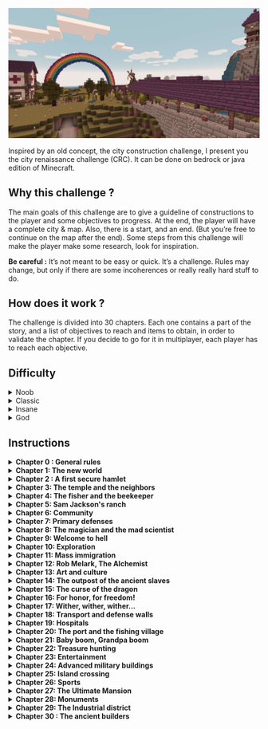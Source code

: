 ![header](headerimage.png?raw=true "Header")

Inspired by an old concept, the city construction challenge, I present you the city renaissance challenge (CRC). It can be done on bedrock or java edition of Minecraft.

## Why this challenge ?
  The main goals of this challenge are to give a guideline of constructions to the player and some objectives to progress. At the end, the player will have a complete city & map.
  Also, there is a start, and an end. (But you’re free to continue on the map after the end). Some steps from this challenge will make the player make some research, look for inspiration. 

  **Be careful :** It’s not meant to be easy or quick. It’s a challenge. Rules may change, but only if there are some incoherences or really really hard stuff to do. 

## How does it work ?
The challenge is divided into 30 chapters. Each one contains a part of the story, and a list of objectives to reach and items to obtain, in order to validate the chapter. If you decide to go for it in multiplayer, each player has to reach each objective.

## Difficulty

<details>
  <summary>Noob</summary>

  <ul>
    <li><strong>Difficulty of the game :</strong> Normal or Easy </li>
    <li><strong>Automatic regeneration :</strong>Yes</li>
    <li><strong>Number of lives :</strong> Unlimited</li>
    <li><strong>Keep inventory :</strong> Yes</li>
  </ul>
</details>
<details>
  <summary>Classic</summary>
  
  <ul>
    <li><strong>Difficulty of the game :</strong> Normal or Hard</li>
    <li><strong>Automatic regeneration :</strong>Yes</li>
    <li><strong>Number of lives :</strong> Unlimited</li>
    <li><strong>Keep inventory :</strong> No</li>
  </ul>
</details>
<details>
  <summary>Insane</summary>
  
  <ul>
    <li><strong>Difficulty of the game: </strong> Hard</li>
    <li><strong>Automatic regeneration: </strong> No</li>
    <li><strong>Number of lives: </strong> 10</li>
    <li><strong>Keep inventory: </strong> No</li>
    <li><strong>Additional rule: </strong> If you die, you can’t reuse your stuff</li>
  </ul>
</details>
<details>
  <summary>God</summary>
  
  <strong>Play on hardcore</strong>
</details>

## Instructions

<details>
  <summary><strong>Chapter 0 : General rules</strong></summary>
  <br/>
  <ul>  
    <li> Each building has to be linked to a main road / bridge (Even if it’s not said in each chapter, don’t forget to link previous chapter builds with new ones)</li>
    <li> Mines must be 3x3 area at least. You have to add a support each 12 blocs of the main gallery </li>
    <li> Don’t use cheats…</li>
    <li> Each building may have a sign with a name for the building. It should be easy for any visitor to know what a building purpose is.</li>
    <li> If you put chests or barrels in a building, let a little something inside.</li>
    <li> The inside of EVERY building must be decorated</li>
    <li> A bonus would be to create a book or a building to history dates of the chapters validations</li>
    <li> If you find structures (villages, dungeons…) you can loot (or fishing treasures), but if you have in your chapter any restriction about one of the loot (Like a tool), you can’t use it. Exception : Bucket, shears, fishing rods</li>
    <li> If you find and want to make a farm in a dungeon, you have to create an access from the surface, a building and a road to it.</li>
    <li> You absolutely can build any type of farm, automatic farm, as far as you respect the restriction about the stuff</li>
    <li> You can build following the style you want, but respect the restriction about the stuff</li>
    <li> You may use the stuff in your treasure chests, but keep in mind that to validate a chapter, you have to have the requested amount of each item at the end of the chapter.</li>
    <li> Take your time on each chapter, the goal isn’t to reach the next one fast, but to build nice things. Take time to make some terraforming, to gather resources…</li>
    <li> If you want to make the challenge on the same seed that I did : -904484070915446515 on java edition. </li>
    <li> You are allowed to sleep only in beds from your houses. You can build yourself as much houses as you wish.</li>
    <li> You can’t go to over dimensions until it’s said in the story and the objectives.</li>
    <li> You can’t create an afk fishing farm, that’ll ruin the challenge.</li>
  </ul>
</details>

<details>
    <summary><strong>Chapter 1: The new world</strong></summary>

    <br />
    <blockquote>
        A thousand years ago, following the massive invasion of creepers, the creation of a hundred withers and the invocation of several dragons, the surviving builders from this world have decided to use cryopreservation to keep them safe
        for a millenium. They did this because of the fact that they had absolutely no plans for a building to conduct such a battle, despite the warnings of the population. You were still in training to be a builder, but you witnessed the
        last battle of this time, lost by humans to monsters.
        <br />
        <br />
        <em>You wake up.</em>
        <br />
        <br />
        Your eyes are wide open, you see nature, water, animals. The area looks calm, but you know you are not completely safe. Now that you’re here, you know that you have a very special mission. The reconstruction of the city. You don’t
        want to reproduce the error of the other ancient builders. But no city was made in one day. You are alone, and not equipped. You will have to start somewhere …
    </blockquote>

    <h3>Objectives</h3>

    <ul>
        <li>Start by making some wooden tools and a weapon.</li>
        <li>Create a base camp, made up of one or more huts, a campfire and a small field of wheat to provide for you needs (You’d better settle near a river)</li>
        <li>Create some enclosures for the animals, find at least 2 cows and 2 sheeps.</li>
        <li>Don’t forget to put a sign somewhere to name this camp. It may become a place to come for tourists in the future !</li>
        <li>Make a fishing rod and a full leather armor</li>
        <li>Have at least 15 levels of experience</li>
        <li>
            Treasure chests must contains:
            <ul>
                <li>3 strings / 4 bones / 12 rotten flesh / 3 gunpowder</li>
                <li>12 breads / 24 cooked fish</li>
                <li>32 logs of any wood</li>
                <li>64 blocks of cobblestone</li>
                <li>32 coals</li>
                <li>64 torches</li>
                <li>64 blocks of dirt</li>
            </ul>
        </li>
        <li><strong>Quest:</strong> Fish until you get a saddle or kill a wandering trader to have 2 leads</li>
        <li><strong>You can use only wooden tools.</strong> </li>
        <li><strong>You can’t use furnaces / smokers / Blast furnaces</strong> </li>
        <li><strong>You can’t replant trees</strong> </li>
        <li><strong>You have to play with a render distance of 4 (To simulate your eyes strain after the cryopreservation).</strong> </li>
    </ul>
</details>

<details>
    <summary><strong>Chapter 2 : A first secure hamlet</strong></summary>

    <br />
    <blockquote>
        You are now well settled in your camp.Your first few nights were a bit difficult though, as it is not very secure. It is time to think about building a bigger and more comfortable house, making you feel safer. You go to the
        surrounding area to find a place that would suit, when you see in the distance, a group of several settlers. It looks like there are 4, but maybe there are more of them. They come on a cart with horses.
        <br /><br />
        You ask them what happened after the battle 1000 years ago. Obviously, these people weren't there, but the story has spread from generation to generation since. The few survivors of this world are those who have managed to hide in
        caves, in reinforced constructions. No one really knows how many survived. According to rumors, the monsters are scattered all over the world.
        <br /><br />
        After this discussion and after discovering that you are part of the ancient people, they decide to settle in this area with you, and you have the task of creating the first hamlet of the new city.
    </blockquote>

    <h3>Objectives</h3>

    <ul>
        <li>You can now use regular render distance</li>
        <li>Make a furnace and a smoker, you can now use them</li>
        <li>Make stone tools and a sword. Create a bow.</li>
        <li>Build at least 4 houses (minimum 5 by 5). Each one should have a bed to sleep, a working station and decorations. Add a little garden on all of them.</li>
        <li>Build your own house, with at least 3 rooms. A bedroom, a storage room and a life room. A garden is also mandatory to validate your house. <strong>NB:</strong> You can put your first house in the Hamlet, or not, you decide.</li>
        <li>
            As the settlers came with a cart and two horses, you need to build the cart near the Hamlet. Then, build a small stable for the two horses. Find two horses using the leads or the saddle from the previous chapter to get them in.
        </li>
        <li>Add a well, near the hamlet, to provide water to them.</li>
        <li>You need at least 10 cows and 10 sheeps at the end of the chapter</li>
        <li>Have a full leather armor</li>
        <li>Have at least 20 levels of experience</li>
        <li>
            Treasure chests must contains:
            <ul>
                <li>12 strings / 12 bones / 24 rotten flesh / 10 gunpowder</li>
                <li>24 breads / 32 cooked fish</li>
                <li>64 logs of any wood / 64 coals / 2 stacks of cobblestone / 1 stack of glass</li>
            </ul>
        </li>

        <li><strong>Quest:</strong> Fish until you get a tripwire hook and use it as a decoration</li>
        <li><strong>You can use only stone tools. (You can cook iron, but can only craft shears and a bucket. NO SHIELD)</strong> </li>
        <li><strong>You can’t replant trees</strong> </li>
    </ul>
</details>

<details>
    <summary><strong>Chapter 3: The temple and the neighbors</strong></summary>

    <br />
    <blockquote>
        After the installation, your new inhabitants let other people met on their way knowing that they had finally found a place to settle in, thanks to the return of a builder from the old days. This is how 4 new residents are about to
        arrive. You have a choice, enlarge the existing hamlet, or create their own hamlet. Whatever is your choice, you know they will need access to water and food.
        <br /><br />
        When they arrive, you also question them about the situation of the current world from their point of view. According to them, no similar attack has taken place in 1000 years. However, sometimes camps are completely destroyed
        without anyone having an explanation. They also explain to you that an old-time prison was spared and that the survivors of this prison, after escaping, created different tribes which are scattered all over the world.
        <br /><br />
        On the other hand, these new inhabitants would like sugar. They haven't had a chance to have it for 10 years, and you directly thought you could provide them some. Now that you and the new inhabitants have settled in, you realize
        that it becomes necessary to think about creating a temple, or a place of worship, in order to maintain the morale and the beliefs of the population. You also want to have a place to be able to see more far away.
    </blockquote>

    <h3>Objectives</h3>

    <ul>
        <li>
            Build 4 new houses with a minimum dimension of 5x5 blocks, all connected to the main road and especially to the other houses. If you decide to create a new hamlet, add a well. One of them wants to have a dog in their garden.
        </li>
        <li>A place of worship / temple for your population, with a minimum dimension of 7 x 13 blocks. It must be at least fifty blocks away from any house.</li>
        <li>Build a greenhouse of the size of your choice to plant sugar cane.</li>
        <li>Create an extension on your house in order to add a workstation room with all the workstations.</li>
        <li>Build a simple outpost somewhere.</li>
        <li>Have a full colored leather armor</li>
        <li>Have at least 25 levels of experience</li>
        <li>
            Treasure chests must contains:
            <ul>
                <li>24 strings / 24 bones / 32 rotten flesh / 24 gunpowder / 1 ender eye</li>
                <li>16 cooked mutton / 16 cooked beef / 24 ink sacs</li>
                <li>64 logs of two types of wood / 128 coals / 6 stacks of cobblestone / 2 stack of glass / 1 stack of brick / 1 stack of concrete of any color / 32 irons ingots</li>
                <li>4 stack of sugarcane / 1 stack of sugar / 32 apples</li>
            </ul>
        </li>

        <li><strong>Quest:</strong> Fish a name tag (If you find it elsewhere it’s ok, but won’t fit the story).</li>
        <li><strong>You can use only stone tools. (You can cook iron, but can only craft shears and a bucket. NO SHIELD)</strong></li>
        <li><strong>You can’t replant trees</strong></li>
    </ul>
</details>

<details>
    <summary><strong>Chapter 4: The fisher and the beekeeper</strong></summary>

    <br />
    <blockquote>
        Your exploits as a fisherman have been heard, the fishing of this name tag has attracted two new inhabitants. One is a fisherman named Elliot Patterson. The other one is a beekeeper named Lola Beem. Both of them want to settle in
        your village. You decide to find a location that would suit Elliot, close to a river or a lake, and make some plan for a beekeeping house for Lola.
        <br /><br />
        However, these new arrivals make you worried. If these nice people could have heard of your exploits, perhaps one of these malicious tribes of which the previous settlers have spoken to you, could come at any time ... It may be time
        to equip yourself accordingly.
        <br /><br />
        The growing population also leads you to think that we will have to think bigger in terms of agricultural production and construction. You will also start to need technology, different raw materials. It's time to go mine ...
    </blockquote>

    <h3>Objectives</h3>

    <ul>
        <li>Create an L-shaped house for the fisherman near a river or lake. Don't forget to create a small dock and provide him with a boat in the water so that he can go fishing.</li>
        <li>Create a beekeeping building and bring bees in it. Then, build a house for Lola the beekeeper.</li>
        <li>Place your colored leather armor in 4 item frames, in your home. Then, switch to a full iron armor</li>
        <li>
            Create a mine that goes to layer 11, either in a mountain or from a building. On the surface, a minecart reception station, and a storage area. The way down to the mine must consist of at least a staircase and rails allowing a
            minecart to bring back stuff from the mine.
        </li>
        <li>Create a second simple outpost, at least 100 blocks away from the other one.</li>
        <li>Have at least 20 cows, 20 sheep, 20 chickens</li>
        <li>Having adopted and named a dog with the name tag from the previous chapter.</li>
        <li>
            Treasure chests must contains:
            <ul>
                <li>32 strings / 32 bones / 32 gunpowder / 4 ender eyes</li>
                <li>2 stacks of logs from two types of wood / 12 stacks of cobblestone / 2 stack of brick / 2 stack of concrete of any color / 1 diamond</li>
                <li>128 irons ingots / 32 gold ingot, 2 redstone stacks</li>
                <li>At least 6 bees, 16 honey bottles / 6 honey blocks / 16 honeycombs / 16 beehives / 4 honeycomb blocks</li>
                <li>64 raw fish</li>
                <li>12 hay bales</li>
            </ul>
        </li>
        <li><strong>Quest:</strong> Find pumpkins or pumpkins seeds.</li>
        <li><strong>Iron tools only. If you find diamonds, you can mine them, but not use them.</strong></li>
        <li><strong>You can’t replant trees</strong></li>
    </ul>
</details>

<details>
    <summary><strong>Chapter 5: Sam Jackson's ranch</strong></summary>

    <br />
    <blockquote>
        After so much effort, you are a little richer! It really feels good! Going up from the mines, while you are sorting your stuff, you see in the distance a cart coming towards your village. This is Sam Jackson, an isolated farmer, having heard of this emerging city, and the return of a builder from the old days. At first, he seems a little aggressive towards you. He asks you what made you come back after 1000 years, and you explain to him that it is not your choice, that all you want is to build a new world. 
        <br /><br />
        Sam seems to calm down, he explains to you that since the departure of the builders and their knowledge, the world has not really experienced expansion and a secure area against monsters. You then tell him your version of the last battle, and what you learned and are ready to do today to protect everyone. You also explain to him that you would never have left, leaving other people behind, but that you had
        been forced. He explains that he is part of a farming family, and that they would like to settle in your village, on a ranch. That way, they can offer various products to the community. 
        <br /><br />
        He seems honest, you decide to help him build this ranch.
    </blockquote>

    <h3>Objectives</h3>

    <ul>
        <li>Name your first diamond with an anvil and store it in a safe place.</li>
        <li>A ranch at least 100 blocks away from the rest of the village, clotured (you decide the style of the fence). The ranch area should be at least 40 blocks by 25 blocks.</li>
        <li>
            It must contains :
            <ul>
                <li>Entry into the fence</li>
                <li>A barn, storage silos, the farmer's house with at least 2 bedrooms (for Sam, his wife and their children)</li>
                <li>You should have an easy way to breed cows, sheep and chickens on the ranch to ensure maximum loot is obtained.</li>
                <li>Around the ranch area, cultivated wheat lands, some scarecrows, a windmill</li>
                <li>The farmer's cart, near or inside the ranch area, and also the horse.</li>
                <li>He also wants two dogs in his ranch</li>
            </ul>
        </li>
        <li>
            Treasure chests must contains:
            <ul>
                <li>6 ender eyes</li>
                <li>3 stacks of logs from two types of wood / 3 stack of brick /</li>
                <li>4 stacks of irons ingots / 64 gold ingot, 3 redstone stacks / 12 diamonds</li>
                <li>32 hay bales / 32 cooked chickens / 32 feathers / 64 eggs</li>
            </ul>
        </li>
        <li><strong>Quest:</strong> Bring back 2 turtles to the village</li>
        <li><strong>Iron armor and tools only. If you find diamonds, you can mine them, but not use them.</strong></li>
        <li><strong>You can’t replant trees</strong></li>
    </ul>
</details>

<details>
    <summary><strong>Chapter 6: Community</strong></summary>

    <br />
    <blockquote>
        Now that Sam Jackson and his family are settled, you look at the population of your village. You realize that it’s growing fast. Already more than 10 inhabitants have joined your adventure. Moreover (news spreads quickly), new
        settlers have sent you a message, asking you to create 2 new luxury homes for them. You realize that you have proclaimed yourself the village leader. There is no way for you to build a community of this kind, where leaders are
        auto-proclaimed. This was the case when the old builders were leading the world, but it was not a good thing. 
        <br /><br />
        In addition, the village needs to have a way to vote for the integration of new settlers, because the decision cannot be
        left to you alone. It becomes necessary to create some buildings and services for your village. 
        <br /><br />
        Also, looking at all the projects that are coming, you think it is time for you to upgrade your tools one more time !
    </blockquote>

    <h3>Objectives</h3>

    <ul>
        <li>Switch to diamond tools</li>
        <li>Create two luxury houses, with a minimum size of 15 x 11 (You choose the final shape of the house)</li>
        <li>Build multiple community buildings that will create the town center:</li>
        <li>A town hall, with a mayor's office, a voting area and a room to display a wall with the map of your complete city. Think big for this wall because it will need to fit all your village maps at the end</li>
        <li>A tavern that should contain a bar and some tables and chairs. You can also add a jukebox for the ambience.</li>
        <li>A bank with a strongbox.</li>
        <li>A structure of your choice (for example a marketplace)</li>
        <li>A fountain</li>
        <li>Create a place to have turtles. Maybe a green park, a closed pond.</li>
        <li>
            Treasure chests must contains:
            <ul>
                <li>8 ender eyes / 64 gunpowders</li>
                <li>4 stacks of logs from two types of wood</li>
                <li>32 iron blocks / 12 gold blocks, 4 redstone stacks / 16 diamonds</li>
                <li>A full diamond tool and a sword, in your chest (In addition to those you have on yourself)</li>
                <li>64 hay bales / 64 cooked chickens / 64 feathers / 16 cakes / 64 Steak</li>
                <li>12 obsidians</li>
            </ul>
        </li>
        <li><strong>Quest:</strong> Kill a phantom and get a membrane</li>
        <li><strong>No diamond armor</strong></li>
        <li><strong>No enchantments (except on fishing rods if you fish one with enchantments)</strong></li>
        <li><strong>You can’t replant trees</strong></li>
    </ul>
</details>

<details>
    <summary><strong>Chapter 7: Primary defenses</strong></summary>

    <br />
    <blockquote>
        The town hall and its polling station are now built. You have decided not to run for mayor. Sam Jackson is elected mayor of the city. However, he appoints you as head of the armies and architect of the city.  
        <br /><br />
        The village has grown
        up. So large that he certainly begins to get jealous among primitive tribes and other malicious tribes. The population and the mayor inform you of their concerns about their safety in case of potential enemy invasions. You need to
        create some defenses. 
        <br /><br />
         Luckily, a few new settlers arrive. It is a man and two womens rather robust. They would make good military recruits. However, the man tells you that he’s a woodcutter, not an army guy while the two girls seem
        to agree to be in the army. After consulting the new mayor, you decide to take on this new challenge, without forgetting also to plan the construction of new houses for these new people.
    </blockquote>

    <h3>Objectives</h3>

    <ul>
        <li>Equip yourself with a shield tinted with a pillager banner</li>
        <li>Build 3 new houses for the new settlers. You need to make at least two of them with two floors.</li>
        <li>Build two watchtowers, with a dimension of at least 3 by 3, with the flag of your choice on top of each tower. Be careful, the color pattern of the flag is important because it will be your city flag / colors.</li>
        <li>A forest hut, a controlled and optimized forest for wood harvesting, at least 50 block away from any other building</li>
        <li>A forge in the town center</li>
        <li>A tinted shield shop that send at least 3 types of shields</li>
        <li>A military camp with some tents and a control post. You should also add some armor stands for training.</li>
        <li>
            Treasure chests must contains:
            <ul>
                <li>8 stacks of logs from two types of wood</li>
                <li>64 iron blocks / 18 gold blocks, 5 redstone stacks / 24 diamonds / 32 lapis lazuli</li>
                <li>A full diamond tool and a sword, in your chest (In addition to those you have on yourself)</li>
                <li>64 hay bales / 64 cooked chickens / 64 feathers / 16 cakes / 64 Steak</li>
                <li>24 obsidians</li>
            </ul>
        </li>
        <li><strong>Quest:</strong> Get a nautilus shell</li>
        <li><strong>No diamond armor</strong></li>
        <li><strong>No enchantments (except on fishing rods if you fish one with enchantments)</strong></li>
    </ul>
</details>

<details>
    <summary><strong>Chapter 8: The magician and the mad scientist</strong></summary>

    <br />
    <blockquote>
        After a few days of tranquility in your village, while you are resting in your house, you hear a huge explosion in the distance. Then a second. Looking out the window, you see the residents panicking, not knowing what's going on.
        You wear your best armor and decide to go see what is happening. 
        <br /><br />
         When you get there, you come face to face with two strange people. A man and a woman. One claims to be the supreme mage named Liv Jones, the other claims to be a
        scientist and his name is John Yumi. You’re still pissed off by the fear the noise has caused and ask them to explain it.  
        <br /><br />
        It appears that the explosion was a side effect of a half-magic half-scientific technology intended to find
        the village, in order to settle there. Obviously each blames the other for the explosions. But, they seem honest and you become to like them.  
        <br /><br />
        After a general vote of the villagers, you decide to trust them and help them settle.
    </blockquote>

    <h3>Objectives</h3>

    <ul>
        <li>Create a wizard tower, with at least 2 pieces.</li>
        <li>Find the nearest snowy mountain and build the magic academy there, which must include at least</li>
        <li>1 room for dueling training</li>
        <li>1 hall</li>
        <li>1 classroom</li>
        <li>Create an enchantment table that can enchant maximum level, The enchantment table must be modular to be able to enchant different levels, as you are limited to level 1 for now.</li>
        <li>Enchant your stuff to level 1 only.</li>
        <li>Create the laboratory for the scientist with at least a room for experimentation, a secured room in case he creates a monster.</li>
        <li>
            Treasure chests must contains:
            <ul>
                <li>100 iron blocks /16 gold blocks, 6 redstone stacks / 24 diamonds / 64 lapis lazuli</li>
                <li>A full enchanted diamond tools and a sword, in your chest (In addition to those you have on yourself)</li>
                <li>16 bookshelves</li>
                <li>10 golden apples</li>
                <li>36 obsidians</li>
            </ul>
        </li>
        <li><strong>Quest:</strong> Find an donkey, tame and name him</li>
        <li><strong>No diamond armor</strong></li>
        <li><strong>Enchantments level 1 maximum</strong></li>
    </ul>
</details>

<details>
    <summary><strong>Chapter 9: Welcome to hell</strong></summary>

    <br />
    <blockquote>
        Newcomers settle. After her move in, The magician and you have a discussion at the tavern. Like you did with other settlers, you ask her for her version of the story. She says that according to her family’s legends, some magicians
        went to another dimension to escape the monsters in this world. They then came back to hide in caves on top of the mountains, where monsters come more rarely.  
        <br /><br />
        She tells you that the reason her and the scientist are staying is
        because they have heard you were different from the ancient builders. You seem to care about all the population and not just yourself.  
        <br /><br />
        When you ask here about the dimension, she gives you a book about hell. According to this ancient
        legend, it would be possible to create a door to go there, and certain objects being there seem to have a rather important value, as much for you, as for your inhabitants. In addition, it seems that an interesting mineral is found
        only in this dimension, it is called netherite. When you think of the many projects that await you, it seems interesting to find this new mineral, which will certainly help you improve your tools in the future.  
        <br /><br />
        It only takes a few
        minutes to decide… This is the next step on your journey !
    </blockquote>

    <h3>Objectives</h3>

    <ul>
        <li>You can switch your armor to diamond.</li>
        <li>Create a building or room in an existing building to make your nether nether.</li>
        <li>
            Explore the nether:
            <ul>
                <li>Find a fortress</li>
                <li>Find at least 20 ancient debris in the nether</li>
                <li>Find all the nether biomes.</li>
                <li>32 nether warts, 1 soulsand stack, 12 blaze sticks, 3 ghast tears</li>
                <li>A lodestone</li>
                <li>Bring back at least 32 blocks of each nylium, and at least one stack of each new wood.</li>
            </ul>
        </li>
        <li>On your return to the normal world, create 3 enderchest, one in the town hall, one in your home and the third in the place of your choice.</li>
        <li>Create your hub at your portal, in nether. Choose a theme, and make sure you have a secure arrival area in the nether, which prevents piglins from crossing the portal.</li>
        <li>
            Treasure chests must contains:
            <ul>
                <li>9 diamond blocks / 64 gold blocks / 128 iron blocks / 48 obsidians</li>
                <li>6 turtle shells / 32 honey blocks</li>
            </ul>
        </li>
        <li>A full enchanted (level 2) diamond tools, sword, armor and bow, in your chest (In addition to those you have on yourself)</li>
        <li><strong>Quest:</strong> loot 3 or more wither skeleton heads</li>
        <li><strong>Enchantments level 2 maximum / Only diamond tools and armor</strong></li>
    </ul>
</details>

<details>
    <summary><strong>Chapter 10: Exploration</strong></summary>

    <br />
    <blockquote>
        You are back from hell, and after this morbid spectacle, you want to see the world of the living. You need air and landscapes.  
        <br /><br />
        You warn the inhabitants of the village that you are going on a vacation for a while. Some of them, after
        reading a few books on the resources of old times, put some requests back to you. You're looking through your chests, but you're unlikely to have all of their requests ... You may have to make some detours.  
        <br /><br />
        So you decide to prepare
        to go on a resource trip. It will be nice and refreshing for you. It would be better to write down your coordinates details so that you can easily locate yourself. A compass will also be useful.  
        <br /><br />
        This trip will certainly make you
        meet some new friends …
    </blockquote>

    <h3>Objectives</h3>

    <ul>
        <li>Put a lodestone in the town center and link a compass to the lodestone</li>
        <li>Have silk touch on a tool</li>
        <li>Name book and quill <em>“XYZ”</em>.</li>
        <li>Find the following list of biomes and put the coordinates in the book: Swamp, Jungle, Black Forest, Frozen Ocean, Mesa, Desert, Savannah (Bonus: Mushroom Island). Create a portal in each of this biomes</li>
        <li>
            Find at least one NPC village, a desert temple, an underwater monument, and a wreck. Note the coordinates in the XYZ book (Do not enter the underwater monument) Create a nether portal near the NPC and the underwater monument.
        </li>
        <li>Find an abandoned mineshaft and secure a spider spawner. Note his contact details in the XYZ book</li>
        <li>Bring back cactus, cocoa beans, slimes balls (64), acacia, jungle, black oak and spruce saplings, 12 brown and red mushrooms / mushroom blocks, 12 vines</li>
        <li>Two cats and two parrots</li>
        <li>Bring back a heart from the sea, melons, beetroots. Carrots and potatoes seeds.</li>
        <li>Update the different maps of the area located at the town hall.</li>
        <li>Create a house dedicated to the color green.</li>
        <li>
            Treasure chests must contains:
            <ul>
                <li>10 diamond blocks / 150 iron blocks / 64 obsidians</li>
                <li>24 golden apples / 128 steak / 128 cooked chicken / 128 feathers / 128 leathers.</li>
                <li>128 honey bottles / 64 honey blocks</li>
                <li>A full enchanted (level 2) diamond tools, sword, armor and bow, in your chest (In addition to those you have on yourself)</li>
            </ul>
        </li>
        <li><strong>Quest:</strong> Loot 8 more nautilus shells by killing drowned on your trip</li>
        <li><strong>Enchantments level 3 / Only diamond tools and armor</strong></li>
    </ul>
</details>

<details>
    <summary><strong>Chapter 11: Mass immigration</strong></summary>

    <br />
    <blockquote>
        You are back in your village, with your new treasures. You decide to make some sorting in your chests, when you see a group of settlers in the distance. These are the different people you met and invited on your trip. Each one of
        them has to meet the city council before he is accepted. 
        <br /><br />
        Seeing all these new residents, you feel full of motivation to welcome them as it should. They will need homes, and workplaces. And so much the better, because your population
        has needs! As you see, you will certainly need to expand the town center, create some more houses and have some more work and farm builds.  
        <br /><br />
        Somehow, in your happiness, there is a little bit of fear. You start to like all these
        people. You had some good times with Sam, Liv, Jack, Elliot, Lola.. What if something wrong happens ?
    </blockquote>

    <h3>Objectives</h3>

    <ul>
        <li>Have a level 4 enchantment on each piece of your armor, weapons and tools.</li>
        <li>Have a room, a building or a cave or (whatever you like) to organize your stuff.</li>
        <li>
            Create 9 new houses with:
            <ul>
                <li>At least one new hamlet</li>
                <li>At least 2 slightly more isolated houses (30 blocks from any other houses)</li>
                <li>A building for the shepherd and one or more pens with at least 5 sheep of each color (80 sheeps minimum)</li>
            </ul>
        </li>
        <li>Two more watchtowers, with the flag on top</li>
        <li>A clothing store with at least 4 collections of clothing to display</li>
        <li>A greenhouse for pumpkins and melons or one for each, an automatic harvesting system is a bonus for you</li>
        <li>
            A building / working greenhouse for each :
            <ul>
                <li>Cocoa beans</li>
                <li>Vines</li>
                <li>Cactus</li>
                <li>Carrots / Potatoes / Beetroots.</li>
            </ul>
        </li>
        <li>A pet shop, but animals in there need to be happy, not locked in cells.</li>
        <li>
            Treasure chests must contains:
            <ul>
                <li>12 diamond blocks / 164 iron blocks / 64 obsidians / 80 gold blocks / 4 stacks of coal blocks</li>
                <li>2 stack of books, 6 stack of steaks, 2 editable books, 128 hay bales, 3 carrot stacks, 3 potato stacks, 1 beet stack, 1 cactus stack, 1 vines stack, 1 pumpkin stack and 2 melons slice stack.</li>
                <li>A chest with a stack of each dye and at least one stack of wool of each color.</li>
            </ul>
        </li>
        <li><strong>Quest:</strong> Have an outdoor aquarium with a named squid in it</li>
        <li><strong>Only diamond tools and armor</strong></li>
    </ul>
</details>

<details>
    <summary><strong>Chapter 12: Rob Melark, The Alchemist</strong></summary>

    <br />
    <blockquote>
        When you went to the nether, an energy escaped, leaving those who can detect it, a sure clue about your village location. This begins to worry you, especially since you later receive a messenger from distant lands. He gives you a
        letter, written in strange signs, that you are unable to read. The recent arrival of the scientist is a gift because he is able to decipher it.  
        <br /><br />
        <em>It is a declaration of war.</em> 
        <br /><br />
        The Apasok tribe wants to take possession of your village.
        You turn to the messenger, who is panicking. He explains that his name is Rob Melark, that he is a simple servant in this tribe, and that all that he wants is a peaceful life and that he only dreams of becoming an alchemist. He’s
        not part of the tribe, he’s actually a slave there.  
        <br /><br />
        He explains that the whole tribe is not bad, and that a servant revolt is more than possible. He offers to convince the servants to rebel, but submits the request to become an
        alchemist for the city.  
        <br /><br />
        You are perplexed, how to trust this messenger? But looking around, you realize that you have managed to see honesty among the locals, and that guy inspires trust in you. You decide to help him realize his
        dream, and hope that it will make you valuable allies in the future.
    </blockquote>

    <h3>Objectives</h3>

    <ul>
        <li>Create a house for the alchemyst. You can add this house to any existing hamlet.</li>
        <li>Create an alchemy laboratory with at least a potions brewing room with 2 brewing stands and a storage room for the different potions (1 chest per potion)</li>
        <li>Go back to the nether and optimize the use of a blaze spawner to facilitate the loot of blaze rods.</li>
        <li>Create a building for the mycologist, inside, so that you can farm brown and red mushrooms</li>
        <li>Create a botanical greenhouse, in order to farm nether wart</li>
        <li>Create a mushroom parc</li>
        <li>
            Treasure chests must contains:
            <ul>
                <li>12 diamond blocks / 164 iron blocks / 64 obsidians / 80 gold blocks / 4 stacks of coal blocks</li>
                <li>2 stack of books, 6 stack of steaks, 2 editable books, 128 hay bales, 3 carrot stacks, 3 potato stacks, 1 beet stack, 1 cactus stack, 1 vines stack, 1 pumpkin stack and 2 melons slice stack.</li>
                <li>A chest with a stack of each dye and at least one stack of wool of each color.</li>
            </ul>
        </li>
        <li><strong>Quest:</strong> Have 6 of each potions</li>
        <li><strong>Only diamond tools and armor</strong></li>
    </ul>
</details>

<details>
    <summary><strong>Chapter 13: Art and culture</strong></summary>

    <br />
    <blockquote>
        Your village is able to detect potential invaders through watchtowers. You also have enough to equip your inhabitants in case of an attack. You have potions and farms to fulfill the needs of everyone. Somehow, you forgot to create a
        general store for basic needs. You’ll do it, for sure. 
        <br /><br />
        As you celebrate this glorious list of accomplished tasks at the tavern with Liv, Lola and Elliot, one of them whispers to you that the community would like to have access to
        art and culture. They never heard music! And unfortunately, currently do not have access to culture because no book is available.  
        <br /><br />
        After having discussed it with the mayor and concerned about the well-being and the good education of
        your peers, you decide to embark on a new series of constructions.  
        <br /><br />
        Meanwhile, as promised, Rob is packing up some of his stuff in order to go back to his tribe. The strategy is to say to the Apasok tribe that there wasn't a village
        here. Then, he’ll convince slaves to rebel and join your village.
    </blockquote>

    <h3>Objectives</h3>

    <ul>
        <li>Build a library, minimum 21 x 15. A sorting system for enchanted books is a bonus. Add also an enchanting table anywhere in the library. It should be at least 30 blocks away from any other build.</li>
        <li>Build a music disk creation farm with a creeper and a skeleton</li>
        <li>Then, build music store to sell music CDs to locals</li>
        <li>Integrate in the village a small musical jingle, which is played either following a manual release (pressure plate, button), or regularly (every 10 minutes for example)</li>
        <li>Build a theater, minimum 21 x 15. Must be made up of a reception area to buy tickets, an area for the public and a stage. An entry from the artists and behind the scenes is a plus.</li>
        <li>Build a general store near the town center. Sell in it what you desire, but at least 5 different items.</li>
        <li>
            Treasure chests must contains:
            <ul>
                <li>14 diamond blocks / 200 iron blocks / 6 stacks of coal blocks / 6 stacks of redstone block / 3 stacks of lapis lazuli blocks / 20 netherite ingots</li>
                <li>A chest with a stack of each colored terracotta / A stack of each colored concrete / A stack of each colored glass</li>
                <li>6 stacks of quartz blocs / 2 stacks of mossy stone bricks</li>
                <li>64 pumpkin pies / 12 stacks of carrots, potatoes, beetroots. 3 stack of hay bales.</li>
            </ul>
        </li>
        <li><strong>Quest:</strong> Collect all music disks except the nether one</li>
        <li><strong>Only diamond tools and armor</strong></li>
    </ul>
</details>

<details>
    <summary><strong>Chapter 14: The outpost of the ancient slaves</strong></summary>

    <br />
    <blockquote>
        After an absence of a week, you see, in the distance, your new friend Rob, followed by a dozen people, and a huge white creature. Rob informs you that they are the old servants of the enemy tribe who decided to join you. The
        creature is called an iron golem. You’ve heard of it in the past, but it’s the first time you see one.  
        <br /><br />
        You get to know this group of people. They tell you that they have been enslaved for centuries by the Apasok tribe, in a large
        mansion. The Apasok tribe is one of the tribes created after the great battle 1000 years ago, from prison escapees.  
        <br /><br />
        Their proposal is simple, they would like to settle in an extension of your village, a sort of fortified outpost.
        They are ready for war if it comes. They need to train though. One of your soldiers is going to teach them how to fight.  
        <br /><br />
        And you, on your side, are ready to build for them.
    </blockquote>

    <h3>Objectives</h3>

    <ul>
        <li>Build a secured and fortified village-outpost for new residents. Must be away at least from 100 blocks of your village, but linked with a path/road.</li>
        <li>The walls must be 3 blocks thick and at least 5 blocks high</li>
        <li>The village must contain two iron golems</li>
        <li>It must be inhabited by NPC villagers. You may need to breed a villager or bring back enough villagers. Find a way to easily assign their job to them.</li>
        <li>You must have “at least” one villager from each possible job, so about fifteen villagers. This village will be the trading place with the villagers. You’re free to optimize the trades like you want.</li>
        <li>A house for 2 villagers, with two beds</li>
        <li>One building per profession</li>
        <li>It is time to build an iron farm. Your mining abilities won’t be enough for the growing population in your village (Attention, if you don’t plan to decorate it with a building around, it must be done underground</li>
        <li>Build 2 new watchtowers with their flag on top</li>
        <li>
            Treasure chests must contains:
            <ul>
                <li>15 diamond blocks / 240 iron blocks / 8 stacks of coal blocks / 9 emeralds blocks</li>
                <li>15 Arrows of Slowness, 15 Arrows of Harming, 15 Arrows of Weakness</li>
                <li>5 nametags</li>
                <li>20 ender pearls / 10 blaze rods / 5 ghast tears / 200 gunpowders</li>
            </ul>
        </li>
        <li><strong>Quest:</strong> At least one villager per profession has to be level max</li>
        <li><strong>Only diamond tools and armor</strong></li>
    </ul>
</details>

<details>
    <summary><strong>Chapter 15: The curse of the dragon</strong></summary>

    <br />
    <blockquote>
        Now that you have a war outpost to stop the potential arrival of your enemies in your town, you think about preparing a little bit better for the war, and have something to enchant the weapons and armor of your troops.  
        <br /><br />
        The only way
        to enchant tools and armors is to have these mysterious experience points. Liv, the magician, tells you that the greatest source of experience is a mysterious dragon, living in a dimension called the End. To access it, you must find
        an old stronghold using strange modified pearls. You are jokingly wondering how dimension Liv will make you visit, but you start looking for this stronghold, as soon as she leaves.  
        <br /><br />
        When you arrive in the stronghold, you search this
        old portal and finally find it. Some little creatures keep annoying you, but you manage to place the eyes on the portal, and activate it. Let the battle begin…
    </blockquote>

    <h3>Objectives</h3>

    <ul>
        <li>Prepare for the fight against the dragon (potions, golden apples, armor, ender eyes ..) and find the stronghold</li>
        <li>Defeat the dragon (multiple times if desired or needed). Collect a stack of dragon breath.</li>
        <li>Create an enderman farm of the size of your choice. Maybe an XP farm or just a protected area to kill endermans. But it must contain a floor, walls, an enchantment area and chests.</li>
        <li>
            Visit the end islands, find at least
            <ul>
                <li>2 pairs of elytras,</li>
                <li>32 shulker,</li>
                <li>32 chorus,</li>
                <li>2 dragon heads.</li>
            </ul>
        </li>
        <li>Returning to your village, build a statue of victory</li>
        <li>Name “Dragon fight” all your armors and weapons and then put them in a chest</li>
        <li>Enchant at least 4 full set of iron armor (level 1) that you put on armor stands inside the war outpost</li>
        <li>
            Treasure chests must contains:
            <ul>
                <li>16 diamond blocks / 280 iron blocks / 10 coal blocks / 32 emeralds blocks</li>
                <li>128 ender pearls</li>
                <li>6 stacks of rockets</li>
            </ul>
        </li>
        <li><strong>Quest:</strong> Create a shulker box of each color, Name each shulker with a theme of your choice.</li>
        <li><strong>Diamond armor only</strong></li>
    </ul>
</details>

<details>
    <summary><strong>Chapter 16: For honor, for freedom!</strong></summary>

    <br />
    <blockquote>
        While you’re celebrating your victory against the dragon at the tavern with your friends, you hear the sound of a horn in the distance, followed by an explosion. Everyone is panicking, your inhabitants are running everywhere. You
        calm them down, order them to go back to their houses, and you go to the origin of the noise. No doubt, the outpost is under attack. You put on your best armor, take your potions, your golden apples and go to the battle. No question
        of leaving your friends alone, you worked too hard for that.  
        <br /><br />
        When you get there the battle takes place mainly in front of the outpost. Liv and Lola are there to help. It’s a real bloodbath. You look at your allies, a rage in their
        eyes makes you want to defend them even more. You’re able to feel the centuries of pain, of forced submission, which they are avenging. It's time to give this evil tribe what it deserves.  
        <br /><br />
        After long days of fight, you are finally
        victorious. But not happy. You lost some friends there. Lola is gone. The path, place of the battle, is slowly soaking up the blood of your friends and enemies. The spectacle is macabre.  
        <br /><br />
        However, you know that this was only the
        beginning, and you decide to end this war. You won’t let this happen again. You’re not like your ancestors. You won’t run away and let people die. You ask a cartographer to give you the coordinates of the manor of the Apasok tribe,
        and go, in order to avenge your missing friends...  
        <br /><br />
        Coming back to the village, a rainbow lights up the sky, perhaps a sign of renewal?
    </blockquote>

    <h3>Objectives</h3>

    <ul>
        <li>Update your tools, armor and sword to netherite</li>
        <li>Start and win a raid at your fortified outpost.</li>
        <li>
            Once the raid is over, build the path of the battle on the front of the outpost. The theme of this place is to represent the after battle moment violence. It should show holes in the path, from explosions and show how nature is
            soaking the blood.
        </li>
        <li>Build a statue commemorating this battle.</li>
        <li>Level up the cartographers so that at least one gives you a map of the location of a manor in the woods.</li>
        <li>Go attack the manor, once finished, detonate it with tnt.</li>
        <li>Find a pillager outpost, and make it explode too.</li>
        <li>Coming back to the village, build somewhere, a rainbow</li>
        <li>
            Treasure chests must contains:
            <ul>
                <li>A full netherite armor / tools and sword (In addition to those you have on yourself)</li>
                <li>Collect at least 5 totems of undying.</li>
            </ul>
        </li>
        <li><strong>Quest:</strong> Create a raid somewhere else to trap a Ravager and name him, then bring it back to your village somewhere safe.</li>
    </ul>
</details>

<details>
    <summary><strong>Chapter 17: Wither, wither, wither...</strong></summary>

    <br />
    <blockquote>
        It's been a few weeks since the battle. Since then, your village has remained silent. You feel guilty because it was your role to protect your people. Even though everyone continues to thank you and show you everything you've
        already done for them, you still persist in the thought that you could have done more. You’re talking about it around a beetroot soup at the tavern, with Rob Melark, Liv Jones and Sam Jackson. You ask, if they don't have another
        dimension to show you around with a magic item to recover to protect your population. They collaborate, and remember another legend, the Withers. Not a complete army like 1000 years ago, but one at a time. According to ancient
        writings, withers are evil and very powerful creatures that contain a star that can be used to create a protection zone. Interesting…  
        <br /><br />
        In the meantime, a group of locals have come together to submit a few requests to you, probably
        with the aim of changing your mind and showing you that they are there for you. They would like a little more decoration, and a restaurant in addition to the tavern, in the village.
    </blockquote>

    <h3>Objectives</h3>

    <ul>
        <li>Prepare yourself for the Wither battle and invoke it. Be careful, you have to make, at least the first wither, in the overworld and at the surface.</li>
        <li>Once you’ve beaten your first wither, name your armor and weapon “Wither fight” and put them away in a chest. Use new stuff from your chests.</li>
        <li>Create a beacon with regeneration on it. (Bonus : Create a second beacon that you’ll carry with you with haste)</li>
        <li>Build a Restaurant in the city center. It should contain at least a kitchen and a main room for people to eat.</li>
        <li>Add details in your town like benches, custom trees, water, fences, road names, flower parks, wells…</li>
        <li>Add a little lake with colored corals in it. There should be some path around it, and you may put a conduit at the center of the lake.</li>
        <li>Go to Lola’s house to clean her stuff. Close the access. Put flowers near her house.</li>
        <li>Create a slime farm and a build on top of the slime farm, at the surface in the village. You’ll certainly need to search for a slime chunk according to the place you want the building to be.</li>
        <li>Create a gold farm in the nether after accessing and breaking the roof.</li>
        <li>
            Treasure chests must contains:
            <ul>
                <li>32 diamond blocks / 320 iron blocks / 16 coal blocks / 64 emeralds blocks / 42 gold blocks</li>
                <li>64 slime blocks 128 honey blocks</li>
                <li>A full netherite armor / tools and sword (In addition to those you have on yourself)</li>
            </ul>
        </li>
        <li><strong>Quest:</strong> Trap a phantom and name it. Put it in a safe little building for now.</li>
    </ul>
</details>

<details>
    <summary><strong>Chapter 18: Transport and defense walls</strong></summary>

    <br />
    <blockquote>
        This beacon makes you feel better and makes you want to continue to organize the village. You look at the maps. It would be useful to add a few walls to surround and delimit certain areas. Mainly homes and the city center.  
        <br /><br />
        On the
        other hand, you realize that you still have no transportation system for your people. The mayor tells you it’s a good idea and gives you a list of places he would like to see connected to the city center (via a cart system for
        exemple).  
        <br /><br />
        You think back to all these landscapes that you have visited in the past. Perhaps it would be interesting to create a portal to these different areas, just to be able to return? It will also be an opportunity to find an
        old bastion in the nether. According to the story that Liv Jones told you, a special enchantment can be found there, or obtained through a special trade, and a unique music disk can also be found.
    </blockquote>

    <h3>Objectives</h3>

    <ul>
        <li>Create a Main transport station near the city center. It should contain an easy way to choose between multiple destinations. Also, it should provide information on the duration of the travel.</li>
        <li>
            Link the main transport station with some other station, using the transport system of your choice :
            <ul>
                <li>Fortified outpost</li>
                <li>Ranch</li>
                <li>Library</li>
                <li>Magic Academy</li>
            </ul>
        </li>
        <li>Build defensive walls that surround and demarcate certain areas of your village.</li>
        <li>Link your nether hub using roads to the different portals that you’ve created earlier. There must be a clean indication system.</li>
        <li>Find a bastion remnant in the nether</li>
        <li>Find the last music disk</li>
        <li>Obtain the soul speed enchantment</li>
        <li>
            Treasure chests must contains:
            <ul>
                <li>36 diamond blocks / 350 iron blocks / 20 coal blocks / 128 emeralds blocks / 64 gold blocks</li>
                <li>A full netherite armor / tools and sword (In addition to those you have on yourself)</li>
            </ul>
        </li>
        <li><strong>Quest:</strong> Build an elytra launching system somewhere in the city center.</li>
    </ul>
</details>

<details>
    <summary><strong>Chapter 19: Hospitals</strong></summary>

    <br />
    <blockquote>
        Now that your city is safe, another concern seems to be at the heart of the discussions. Some residents begin to be ill or injure themselves while working, and only basic medicine is provided. The mayor asks you to think about the
        creation of a general hospital.  
        <br /><br />
        You start to plan it. 
        <br /><br />
         Suddenly, you see a light coming from your makeshift camp. A bright light, and as quickly as it came, it disappears. You go there to understand what just happened, and discover a
        sleeping man. He carries a message : 
        <br /><br />
        

        <em>"We have started the process of de-cryogenisation, the ancient will wake up and join you".</em> 
        <br /><br />
        

        After a long night, your new guest wakes up. He seems to be completely confused, and his words are inconsistent. He starts screaming, crying and seems panicked. A potion made by Rob Melark is then administered to him and he falls
        asleep again, leaving you perplexed.  
        <br /><br />
        It seems that some elders are going to need an asylum so that they can rest, regain their sanity. Especially since some of the city's current residents are still in shock from the attack. You
        decide to add to your list of plans this asylum, which will be located not far from the hospital, to provide healthcare if necessary.
    </blockquote>

    <h3>Objectives</h3>

    <ul>
        <li>Create a new Hamlet, dedicated to the ancients that will come back. Start by making a first house.</li>
        <li>
            Build an hospital at least 60 blocks away from any other build with :
            <ul>
                <li>A hall</li>
                <li>Some rooms for the ills</li>
                <li>A surgery room</li>
            </ul>
        </li>
        <li>
            Build an asylum, near the hospital with :
            <ul>
                <li>Walls to avoid escapists</li>
                <li>Activity rooms like a little swimming pool</li>
                <li>Gardens</li>
                <li>Rest bedrooms</li>
            </ul>
        </li>
        <li>Create a large religious building like a cathedral, now that your population is growing.</li>
        <li>Create a regeneration beacon near the hospital and the asylum.</li>
        <li>Add some dispensers in the city with some splash potions.</li>
        <li>
            Treasure chests must contains:
            <ul>
                <li>36 diamond blocks / 380 iron blocks / 22 coal blocks / 150 emeralds blocks / 100 gold blocks</li>
            </ul>
        </li>
        <li><strong>Quest:</strong> Bring a Hoglin from the nether and name him</li>
    </ul>
</details>

<details>
    <summary><strong>Chapter 20: The port and the fishing village</strong></summary>

    <br />
    <blockquote>
        Since the construction of the hospital and the asylum, 3 new elders have arrived in the village. One of them left the asylum almost unharmed after a week. This is Ronnie Brown, he’s not a builder but a former fisherman. He tells you
        a bit more about the initial plan of the ancient builders. Their plan was to send the sacrifices back to the planet first, so as to see if life was possible. It’s for this reason that for now, there is a good chance that the
        returning ancient are in reality only former non-builder inhabitants of the planet, considered as sacrifices.  
        <br /><br />
        This is starting to make you doubt about your place in the builders strategy, were you a sacrifice too? It must be said
        that you were only an apprentice at the time. You need to take care of Ronnie before thinking about this.  
        <br /><br />
        He quickly became friends with Elliot Patterson. Together, they plan great things, and would like to industrialize their
        favorite activity: fishing.  
        <br /><br />
        They show you their project, a port, associated with a fishing village and a lighthouse. This port should make it possible to launch a global fishing activity and guarantee a supply of various maritime
        products for the whole city.  
        <br /><br />
        The idea suits you, especially since it will also provide an opportunity for additional work for the children of tomorrow and a place of tourism for future visitors.
    </blockquote>

    <h3>Objectives</h3>

    <ul>
        <li>Start by finding an ocean that isn’t too far from your village, if possible.</li>
        <li>Build a new Hamlet, that will be the fisher hamlet.</li>
        <li>Create a lighthouse on an island a little further in the ocean. If there is no small island, create one yourself.</li>
        <li>Build docks, with places for ships, birds, storage</li>
        <li>Build at least one ship in the ocean. The ship must have your flag on top of it</li>
        <li>Connect the port to your transportation system.</li>
        <li>Build a watchtower near the fishers hamlet.</li>
        <li>Back to your city, create a tourist office, with information about your different culture places, art, location to go..</li>
        <li>
            Treasure chests must contains:
            <ul>
                <li>38 diamond blocks / 400 iron blocks / 164 emeralds blocks / 128 gold blocks</li>
                <li>128 shroomlight</li>
            </ul>
        </li>
        <li><strong>Quest:</strong> Enchant a fishing rod with all the maximum enchantments</li>
    </ul>
</details>

<details>
    <summary><strong>Chapter 21: Baby boom, Grandpa boom</strong></summary>

    <br />
    <blockquote>
        Time passes in your city, life begins to prosper. An impressive wave of births is coming, and some residents are aging. Other settlers continue to arrive from time to time, and some of them stay, others rest in the asylum. A small
        portion of them fail to resist their old instincts, making them commit minor crimes.  
        <br /><br />
        Moreover, you’re thinking again about what Ronnie told you. If he’s right, that means that ancient builders will come, some day, with the same
        intention as 1000 years ago. That means they certainly will want to take control over the city. You tell the mayor about this, because you don’t want him to think you are like them.  
        <br /><br />
        It is your duty to provide all the services
        necessary to assume these new events. First, you think about education. There are different jobs available in your city. However, the village needs to have a place that teaches the basics of life to the youngest, before they make a
        choice. Then, we must allow the living to mourn their losses and the dead to rest in peace. Finally, it becomes important to create a justice system that will judge, assist or punish those who endanger life in society.
    </blockquote>

    <h3>Objectives</h3>

    <ul>
        <li>Start by building a cemetery. Don’t forget to create a tombstone for Lola, and any of your pets if you lost any.</li>
        <li>Create a school, with at least 2 classroom and a playground</li>
        <li>
            Build at least 6 new houses in your city :
            <ul>
                <li>two of them must be isolated houses</li>
                <li>Two of them must have at least 2 floors</li>
            </ul>
        </li>
        <li>Build a new watchtower</li>
        <li>Build a courthouse</li>
        <li>
            Treasure chests must contains:
            <ul>
                <li>40 diamond blocks / 420 iron blocks / 180 emeralds blocks / 140 gold blocks / 9 netherite blocks</li>
                <li>A full netherite armor / tools and sword (In addition to those you have on yourself)</li>
                <li>6 stacks of logs of any type of wood, including nether ones.</li>
            </ul>
        </li>
        <li><strong>Quest:</strong> Create a building or extend one to expose all kind of colored leather armors</li>
    </ul>
</details>

<details>
    <summary><strong>Chapter 22: Treasure hunting</strong></summary>

    <br />
    <blockquote>
        It's been a long time since you've been on an adventure. You realize that you would like to have at your disposal different items which could be useful to you in your different constructions. 
        <br /><br />
        During your exploration adventure, you
        noted the coordinates of an underwater monument. You feel ready to conquer this monument now. On the other hand, you would also like to have at your disposal a simple way to recover other items such as gunpowder, bones. Finally, you
        would like to have a creeper banner, to show them that they are not welcome. So you will need a way to easily recover monster heads.
    </blockquote>

    <h3>Objectives</h3>

    <ul>
        <li>Create different farms in order to have different types of loot:</li>
        <li>Creeper / monsters</li>
        <li>For this one, build an underground mob farm in your city. Then, create a mob grinder that will move them up into a building where they will be killed.</li>
        <li>Witches : Go to a swamp, and convert a witch hut to a witch farm. Then link this farm to your town using the transportation system.</li>
        <li>Ice farm, as the with one, linked to your city using the transportation system</li>
        <li>Raid an underwater monument and collect the sponges.</li>
        <li>Convert the monument to a guardian farm, if it is not too far away (< 1000 blocks), link the monument to your city, using the transportation system.</li>
        <li>Get at least two tridents. Either by navigating and looting them from naturally generated monsters, or by building a drowned farm somewhere.</li>
        <li>
            Treasure chests must contains:
            <ul>
                <li>42 diamond blocks / 450 iron blocks / 200 emeralds blocks / 150 gold blocks / 12 stacks of redstone block / 10 netherite blocks</li>
                <li>A full netherite armor / tools and sword (In addition to those you have on yourself)</li>
                <li>6 stack of gunpowder, bones</li>
            </ul>
        </li>
        <li><strong>Quest:</strong> Enchant one of the tridents and make sure you successfully obtain 1 Zombie, skeleton and creeper head.</li>
    </ul>
</details>

<details>
    <summary><strong>Chapter 23: Entertainment</strong></summary>

    <br />
    <blockquote>
        It is time to offer the inhabitants places to relax and have fun. You do a survey, and it turns out that they are fairly open-minded and that they trust you to install new constructions close to the city in order to entertain them. 
        <br /><br />
        
        However, some ideas are mentioned by a lot. A zoo, where animals could live in freedom and security but also be seen by tourists. You will certainly have to travel to find the different species to integrate.  
        <br /><br />
        A hostile museum, in
        order to show the population, the aspect of the creatures which they must fear. Each species of monster should have a description for visitors.  
        <br /><br />
        A museum, containing various treasures obtained during your adventure, in order to allow
        the different inhabitants to visually realize what created the new civilization in which they now live in peace.  
        <br /><br />
        You know that you can add other constructions to these ideas, the mayor and the inhabitants will certainly be very
        happy to go there to amuse themselves.
    </blockquote>

    <h3>Objectives</h3>

    <ul>
        <li>
            Create a zoo composed of: donkeys, cows, mushroom cows, (Bonus: brown mushroom cows), Dogs, all kind of cats, Horses (bonus: skeleton horses), Pigs, Rabbits, Sheeps, Mules, Ocelots, Parrots, Fish, Dolphin, Chickens, Fox (red and
            white), Turtles, pandas, Bees, Lamas, Wolves, Polar bear, Golem and snow golem.
        </li>
        <li>Create the hostile museum, composed of: Spiders, Creepers, At least one Ghast, Drowned, Pillager, Ravager, Slime, Skeleton, Zombie, Witch and Phantom (Bonus: Elder guardian in a lake, blaze, silverfish)</li>
        <li>
            Create the adventure museum, made up of treasure, each with a history panel: Totem of Immortality, Sponge, Crystal of the End, Dragon Egg, Beacon, Stuffs used for bosses, your first diamond ... Everything that you consider
            useful in this museum.
        </li>
        <li>Finally, add at least one other entertainment construction to your village. (Example: Theme park, Mini golf ...)</li>
        <li>
            Treasure chests must contains:
            <ul>
                <li>46 diamond blocks / 480 iron blocks / 220 emeralds blocks / 170 gold blocks / 15 stacks of redstone block / 11 netherite blocks / 100 lapis lazuli blocks / 550 coal blocks</li>
            </ul>
        </li>
        <li><strong>Quest:</strong> Bring two Striders to your city, and place them in a building to protect them.</li>
    </ul>
</details>

<details>
    <summary><strong>Chapter 24: Advanced military buildings</strong></summary>

    <br />
    <blockquote>
        Now that the population is growing and the exploits of battles from the past are making today's songs, you are lucky to have a number of new recruits in the military part of the city. You will have to enlarge the system a little to
        guarantee the maximum security of your population. In fact, after thinking about it, the population of your village has been able to grow so rapidly, it is possible that enemies have had such a significant expansion, which means
        that you must absolutely anticipate.  
        <br /><br />
        On the other hand, the previously built court is unfortunately starting to work too well, and has just ordered a first prison sentence for a resident who tried to steal the museum's treasures.
        The problem is that at the moment there is no prison in the city.  
        <br /><br />
        Finally, perhaps it’s an excess of paranoia, but a book that you have read and which was brought back by one of the elders' sacrifices, indicates that there is a
        possibility that one day, the invasion having occurred 1000 years ago will happen again. You'd rather start anticipating, and start planning to build a bunker to save your people if it ever happens.
    </blockquote>

    <h3>Objectives</h3>

    <ul>
        <li>Build an armory. This building must contain an exhibition of several types of armor. It must also contain several rooms for soldiers as well as a place to quickly equip new pieces of armor in the event of an attack.</li>
        <li>Add 5 more houses to your town.</li>
        <li>Build one more Watchtower</li>
        <li>Build a prison. It must contain a reception, a room for visits, at least twenty cells, a refectory, a basketball court.</li>
        <li>Between the town and the fortified outpost, build some defense weapons. Like a catapult for exemple.</li>
        <li>
            Build a bunker with :
            <ul>
                <li>control room</li>
                <li>outside access</li>
                <li>Bedrooms with 4 beds per room</li>
                <li>Farms to have food in case of emergency</li>
                <li>Food stocks in a freezer</li>
                <li>A room for entertainment and culture</li>
            </ul>
        </li>
        <li>
            Treasure chests must contains:
            <ul>
                <li>48 diamond blocks / 500 iron blocks / 240 emeralds blocks / 190 gold blocks / 16 stacks of redstone block / 12 netherite blocks / 110 lapis lazuli blocks / 600 coal blocks</li>
            </ul>
        </li>
        <li><strong>Quest:</strong> Place some named creatures in some cells in the prison</li>
    </ul>
</details>

<details>
    <summary><strong>Chapter 25: Island crossing</strong></summary>

    <br />
    <blockquote>
        It’s a happy population living peacefully in your village. You tell yourself that the world is big, and that sometimes, a little change of landscape can be beneficial. You decide to offer the mayor to build a vacation spot. The
        mayor begins to laugh, at first. "Why would we want to leave the city and then come back?".  
        <br /><br />
        Indeed, it is a new concept for the population. You explain to him that the interest is to be able to benefit from nature, to see or be
        entertained differently, during one time. You also explain to him that it is an effective way for the inhabitants to be a little happier and to rest from their work from time to time, which ends up convincing him.  
        <br /><br />
        He then gives you
        carte blanche to build this vacation spot, but gives you a constraint, that of having an efficient means of transport to get there. That means one more station as the inhabitants won’t accept to go through hell.
    </blockquote>

    <h3>Objectives</h3>

    <ul>
        <li>
            Find an island, with the size of your choice. Then make it the summer holiday destinations of your dreams. You choose the theme, but here is some ideas :
            <ul>
                <li>A pirate island</li>
                <li>A volcano</li>
                <li>A magic island</li>
                <li>A Marioland island</li>
                <li>A water theme park</li>
            </ul>
        </li>
        <li>
            Find a good place, in a mountain, to create a winter village :
            <ul>
                <li>Add a restaurant</li>
                <li>Add a boat race on ice</li>
                <li>Add some custom spruce trees</li>
                <li>Make sure to add some nice little houses to make it a cosy village.</li>
                <li>Make it safe against monsters</li>
            </ul>
        </li>
        <li>Link the island and the mountain village to your city, using your transportation system.</li>
        <li>Add some hostels on the beach of the island</li>
        <li>
            Treasure chests must contains:
            <ul>
                <li>50 diamond blocks / 520 iron blocks / 260 emeralds blocks / 200 gold blocks / 17 stacks of redstone block / 13 netherite blocks / 120 lapis lazuli blocks / 620 coal blocks</li>
            </ul>
        </li>
        <li><strong>Quest:</strong> Back to your city, add a pixel art somewhere.</li>
    </ul>
</details>

<details>
    <summary><strong>Chapter 26: Sports</strong></summary>

    <br />
    <blockquote>
        Your population needs to exercise. You have provided them with a way to learn, to relax, to go on vacation, to heal. But for the moment, some old pleasures are still not possible. The sport.  
        <br /><br />
        You start by getting more information by
        reading different books from the library. Then take a tour of the inhabitants to ask them if certain sports in particular interest them. They show you several ideas.  
        <br /><br />
        First, horse racing, for bets. Some are more of a brawler, and
        would like the opportunity to train and compete in combat with others. Thrills are also a response that comes up from time to time, including using elytras, and some are more of a type who likes precision and would like an archery
        or crossbow area.
    </blockquote>

    <h3>Objectives</h3>

    <ul>
        <li>Build a stable. Make sure you have as many horses as possible. Name them.</li>
        <li>Then build a racetrack. It should have a place for horses to run, with obstacles and a place for people to stay and see the race.</li>
        <li>
            Build a combat arena. There should be :
            <ul>
                <li>A hall for buying tickets</li>
                <li>Bleachers</li>
                <li>2 changing room, one on each side of the combat arena</li>
                <li>A combat zone, with a theme, where the fight will happen</li>
            </ul>
        </li>
        <li>Create an elytras race. There should be a start, then some checkpoint and the last one should lead to the start.</li>
        <li>Build an archery camp. You should make areas for training, using the target block, armor stands..</li>
        <li>Finally, build a little stadium for a whole new kind of sport, Striders run</li>
        <li>
            Treasure chests must contains:
            <ul>
                <li>52 diamond blocks / 550 iron blocks / 280 emeralds blocks / 220 gold blocks / 18 stacks of redstone block / 14 netherite blocks / 130 lapis lazuli blocks / 630 coal blocks</li>
            </ul>
        </li>
        <li><strong>Quest:</strong> Make as much armor stands as needed, and fulfill the different buildings you’ve done to simulate the public.</li>
    </ul>
</details>

<details>
    <summary><strong>Chapter 27: The Ultimate Mansion</strong></summary>

    <br />
    <blockquote>
        After all these adventures, you deserve a little bit of comfort. You decide to spend some time building for yourself. As a builder, you now have a great architectural experience, and you begin to work on the design of plans for a
        mansion, which will become your main home. You want a fenced area, perhaps brick, with metal barriers. You need greenery, like custom gorgeous trees, some fontains and a swimming pool.  
        <br /><br />
        Thinking about the plans of your mansion, you
        rethink the sewage disposal of the city. For the moment, it is manual for each inhabitant. You ask the mayor if he would be interested in a new automatic evacuation system, the sewers. The mayor seems to like the idea and asks you
        to build this system.
    </blockquote>

    <h3>Objectives</h3>

    <ul>
        <li>
            Build your Ultimate Mansion with at least:
            <ul>
                <li>An inside room with a swimming pool</li>
                <li>A kitchen, with a freezer access</li>
                <li>Library with an enchanting table</li>
                <li>A minimum of two bedrooms</li>
                <li>A piano</li>
                <li>A living room</li>
                <li>A dining room</li>
                <li>A cave</li>
            </ul>
        </li>
        <li>
            And build the manor garden with :
            <ul>
                <li>A mini Labyrinth</li>
                <li>A fence</li>
                <li>An entrance</li>
                <li>Various greenery (worked trees)</li>
                <li>At least one fountain</li>
            </ul>
        </li>
        <li>
            Treasure chests must contains:
            <ul>
                <li>54 diamond blocks / 570 iron blocks / 300 emeralds blocks / 240 gold blocks / 19 stacks of redstone block / 15 netherite blocks / 150 lapis lazuli blocks / 640 coal blocks</li>
            </ul>
        </li>
        <li><strong>Quest:</strong> Build a sewage system, linked to most of the houses and buildings in the town. Build also an access to go down.</li>
    </ul>
</details>

<details>
    <summary><strong>Chapter 28: Monuments</strong></summary>

    <br />
    <blockquote>
        Inhabitants tell you that they would like more memorials. They tell you it's a way for them to feel attached to the city, as well as a way to be proud when visitors will come to the city.  
        <br /><br />
        Thus, they mention the story of Reuben, a
        pig who would have helped prevent the destruction of the world, a few thousand years ago. He was the companion of a talented builder, but sacrificed himself for him. In order to pay homage to Reuben, the inhabitants ask you to build
        a monument bearing his effigy.  
        <br /><br />
        Then they tell you that your victory over the dragon in the other dimension is a source of general pride, and come up with the idea of ​​a dragon statue, to represent this moment that helped you
        prepare for war. The mayor asks you to create more green spaces in the city. Certainly inspired by what you have done for your mansion, he asks you to create at least one forest park with big custom trees. 
        <br /><br />
         While you’re planning these
        builds, 5 newcomers from the ancient civilisation arrive. They are still sacrifices that the ancient builders made.
    </blockquote>

    <h3>Objectives</h3>

    <ul>
        <li>Build a monument to celebrate Reuben the pig.</li>
        <li>Create a Minecraft size reproduction of an existing monument. (Exemple : Statue of liberty)</li>
        <li>Build a fenced green park with a big water pond and big custom trees and a lot of flowers.</li>
        <li>Build a train</li>
        <li>
            Treasure chests must contains:
            <ul>
                <li>56 diamond blocks / 590 iron blocks / 310 emeralds blocks / 250 gold blocks / 20 stacks of redstone block / 16 netherite blocks / 160 lapis lazuli blocks / 650 coal blocks</li>
            </ul>
        </li>
        <li><strong>Quest:</strong> Build you, fighting the Dragon, as a statue.</li>
    </ul>
</details>

<details>
    <summary><strong>Chapter 29: The Industrial district</strong></summary>

    <br />
    <blockquote>
        It’s been over ten years since the battle for the outpost path took place. Your population is growing, and technology is also evolving. The scientific and industrial community has developed different technologies, and asks you to
        build a new district for the city. Some of these constructions will allow the city to be able to continue the expansion and production, at an industrial size.  
        <br /><br />
        A new community is developing, based on these new inventions. This is the
        community of explorers. They usually go on air balloons or zeppelins trips. It is normal to have an air balloon attached to your home these days.  
        <br /><br />
        Meanwhile, magician Liv Jones has managed to develop a strange technology capable of
        floating pieces of land. She asks you to create her new house on a small floating island that she created for the occasion.
    </blockquote>

    <h3>Objectives</h3>

    <ul>
        <li>Build at least 6 hot air balloons of different colors. Some of them must be attached to houses</li>
        <li>Create a new hamlet of at least 8 houses, this hamlet must have a different style from your others. Steampunk for example.</li>
        <li>Create a mining factory with a giant hole, a crane that extracts ores from it. Beside, a big building for the scientifics and technicians to work on industrial engineering.</li>
        <li>Build a Bell tower</li>
        <li>Build a Zeppelin in the industrial district</li>
        <li>Build a floating island with a waterfall. Then build Liv’s new house</li>
        <li>
            Treasure chests must contains:
            <ul>
                <li>60 diamond blocks / 600 iron blocks / 320 emeralds blocks / 250 gold blocks / 20 stacks of redstone block / 16 netherite blocks / 160 lapis lazuli blocks / 650 coal blocks</li>
            </ul>
        </li>
        <li><strong>Quest:</strong> Add a building in the industrial district dedicated to a firework show.</li>
    </ul>
</details>

<details>
    <summary><strong>Chapter 30 : The ancient builders</strong></summary>

    <br />
    <blockquote>
        After all these years, you have managed to build a city that offers maximum services to the inhabitants. You have successfully revived an economy, created a living environment that allows everyone to flourish and feel secure. 
        <br /><br />
        But
        one day, you see some different lights coming from the fortune camp. This time, it’s the ancient builders. They are there. Their cryopreservation cells were better than the other because they just seem to have taken a nap. When they
        see the city, they start whispering. You go to meet them, with some of your army. When you arrive, you hear the last whisper : 
        <br /><br />
        <em> “We created the apocalypse for nothing, the world is not destroyed !” <br/> “Shhhh, someone is coming !” </em> 
        <br /><br />
        Angry,
        you ask them to explain. One recognizes you, and tries to coax you, but you only want to know. Eventually, one tells you that they created the battle 1000 years ago in order to reset the world and be revered as gods when they return
        in order to easily obtain all possible resources. They threaten you, and tell you that they still have control over the monsters, and that they will send them to this city to clean up. Then they disappear using an invisibility
        potion.  
        <br /><br />
        You can’t believe what just happened. You run to tell Sam, that is still the mayor. He decides to ring the city bell, because he wants everybody to be a part of this discussion. After two hours, here comes the result. They
        want a way to fight, and to win the battle. Nobody wants to hide, and be a slave of the malicious builders. In order to show the world you’re ready, the municipal council orders your latest construction.  
        <br /><br />
        <em>A castle.</em> 
        <br /><br />
         The castle is a
        way to wage a full battle against monsters. The different towers of the castle allow you to have all angles facing the dragons or withers, to protect yourself and not to let hostile creatures enter the walls.  
        <br /><br />
        You were a child at the
        time. But the battle of 1000 years ago will never leave your memories. We absolutely must win this fight. So get ready.
    </blockquote>

    <h3>Objectives</h3>

    <ul>
        <li>Build a castle that will be the place of the great war against the ancient builders.</li>
        <li>Get a full beacon with the 5 effects in your castle</li>
        <li>
            Treasure chests must contains:
            <ul>
                <li>100 diamond blocks / 1000 iron blocks / 500 emeralds blocks / 1000 coal blocks / 500 gold blocks / 1500 redstone block / 200 lapis lazuli blocks / 24 netherite blocks</li>
                <li>
                    A full simple chest for each :
                    <ul>
                        <li>Gunpowder / Bones / String / Slime balls / Honey bottles / ender eyes / blaze rods</li>
                        <li>Pumpkins / melons / potatoes / wheat / beetroots / sugarcane</li>
                        <li>The maximum enchantment on your armor, tools, weapons, shiel</li>
                        <li><strong>Quest:</strong> Get all the achievements of the game</li>
                    </ul>
                </li>
            </ul>
        </li>
    </ul>
</details>
